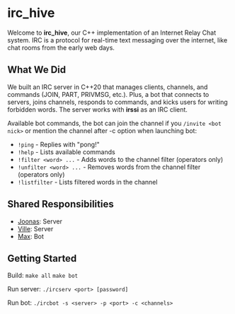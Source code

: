 # irc_hive

Welcome to **irc_hive**, our C++ implementation of an Internet Relay Chat system. IRC is a protocol for real-time text messaging over the internet, like chat rooms from the early web days.

## What We Did

We built an IRC server in C++20 that manages clients, channels, and commands (JOIN, PART, PRIVMSG, etc.). Plus, a bot that connects to servers, joins channels, responds to commands, and kicks users for writing forbidden words. The server works with **irssi** as an IRC client.

Available bot commands, the bot can join the channel if you `/invite <bot nick>` or mention the channel after -c option when launching bot:
- `!ping` - Replies with "pong!"
- `!help` - Lists available commands
- `!filter <word> ...` - Adds words to the channel filter (operators only)
- `!unfilter <word> ...` - Removes words from the channel filter (operators only)
- `!listfilter` - Lists filtered words in the channel

## Shared Responsibilities

- [Joonas](https://github.com/jotuel): Server
- [Ville](https://github.com/v-kuu): Server
- [Max](https://github.com/oliynykmax): Bot

## Getting Started

Build: `make all` `make bot`

Run server: `./ircserv <port> [password]`

Run bot: `./ircbot -s <server> -p <port> -c <channels>`
